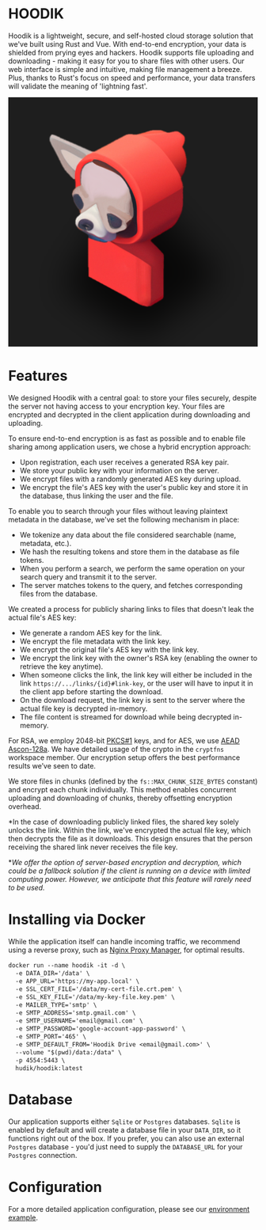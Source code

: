 # HOODIK
Hoodik is a lightweight, secure, and self-hosted cloud storage solution that we've built using Rust and Vue. With end-to-end encryption, your data is shielded from prying eyes and hackers. Hoodik supports file uploading and downloading - making it easy for you to share files with other users. Our web interface is simple and intuitive, making file management a breeze. Plus, thanks to Rust's focus on speed and performance, your data transfers will validate the meaning of 'lightning fast'. 

<p align="center">
  <img src="./web/public/android-chrome-512x512.png" alt="Hoodik" />
</p>

# Features

We designed Hoodik with a central goal: to store your files securely, despite the server not having access to your encryption key. Your files are encrypted and decrypted in the client application during downloading and uploading.

To ensure end-to-end encryption is as fast as possible and to enable file sharing among application users, we chose a hybrid encryption approach:
- Upon registration, each user receives a generated RSA key pair.
- We store your public key with your information on the server.
- We encrypt files with a randomly generated AES key during upload.
- We encrypt the file's AES key with the user's public key and store it in the database, thus linking the user and the file.

To enable you to search through your files without leaving plaintext metadata in the database, we've set the following mechanism in place:
- We tokenize any data about the file considered searchable (name, metadata, etc.).
- We hash the resulting tokens and store them in the database as file tokens.
- When you perform a search, we perform the same operation on your search query and transmit it to the server.
- The server matches tokens to the query, and fetches corresponding files from the database.

We created a process for publicly sharing links to files that doesn't leak the actual file's AES key:
- We generate a random AES key for the link.
- We encrypt the file metadata with the link key.
- We encrypt the original file's AES key with the link key.
- We encrypt the link key with the owner's RSA key (enabling the owner to retrieve the key anytime).
- When someone clicks the link, the link key will either be included in the link `https://.../links/{id}#link-key`, or the user will have to input it in the client app before starting the download.
- On the download request, the link key is sent to the server where the actual file key is decrypted in-memory.
- The file content is streamed for download while being decrypted in-memory.

For RSA, we employ 2048-bit [PKCS#1](https://en.wikipedia.org/wiki/PKCS_1) keys, and for AES, we use [AEAD Ascon-128a](https://ascon.iaik.tugraz.at/). We have detailed usage of the crypto in the `cryptfns` workspace member. Our encryption setup offers the best performance results we’ve seen to date.

We store files in chunks (defined by the `fs::MAX_CHUNK_SIZE_BYTES` constant) and encrypt each chunk individually. This method enables concurrent uploading and downloading of chunks, thereby offsetting encryption overhead.

*In the case of downloading publicly linked files, the shared key solely unlocks the link. Within the link, we've encrypted the actual file key, which then decrypts the file as it downloads. This design ensures that the person receiving the shared link never receives the file key.

**We offer the option of server-based encryption and decryption, which could be a fallback solution if the client is running on a device with limited computing power. However, we anticipate that this feature will rarely need to be used.*

# Installing via Docker

While the application itself can handle incoming traffic, we recommend using a reverse proxy, such as [Nginx Proxy Manager](https://nginxproxymanager.com/), for optimal results.

```shell
docker run --name hoodik -it -d \
  -e DATA_DIR='/data' \
  -e APP_URL='https://my-app.local' \
  -e SSL_CERT_FILE='/data/my-cert-file.crt.pem' \
  -e SSL_KEY_FILE='/data/my-key-file.key.pem' \
  -e MAILER_TYPE='smtp' \
  -e SMTP_ADDRESS='smtp.gmail.com' \
  -e SMTP_USERNAME='email@gmail.com' \
  -e SMTP_PASSWORD='google-account-app-password' \
  -e SMTP_PORT='465' \
  -e SMTP_DEFAULT_FROM='Hoodik Drive <email@gmail.com>' \
  --volume "$(pwd)/data:/data" \
  -p 4554:5443 \
  hudik/hoodik:latest
```

# Database

Our application supports either `Sqlite` or `Postgres` databases. `Sqlite` is enabled by default and will create a database file in your `DATA_DIR`, so it functions right out of the box. If you prefer, you can also use an external `Postgres` database - you'd just need to supply the `DATABASE_URL` for your `Postgres` connection.

# Configuration

For a more detailed application configuration, please see our [environment example](./.env.example).
